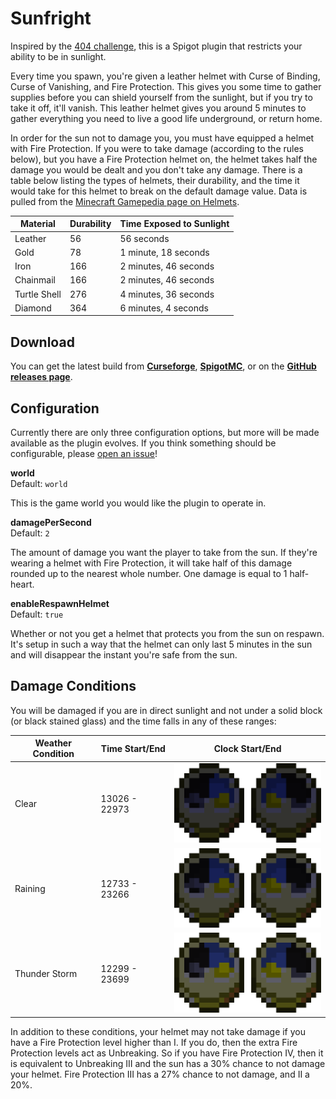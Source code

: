 # Sunfright
Inspired by the [404 challenge][404], this is a Spigot plugin that restricts
your ability to be in sunlight.

[404]: https://www.minecraftforum.net/forums/minecraft-java-edition/seeds/298932-ironman-challenge-series-404

Every time you spawn, you're given a leather helmet with Curse of Binding,
Curse of Vanishing, and Fire Protection. This gives you some time to gather
supplies before you can shield yourself from the sunlight, but if you try to
take it off, it'll vanish. This leather helmet gives you around 5 minutes to
gather everything you need to live a good life underground, or return home.

In order for the sun not to damage you, you must have equipped a helmet with
Fire Protection. If you were to take damage (according to the rules below), but
you have a Fire Protection helmet on, the helmet takes half the damage you would
be dealt and you don't take any damage. There is a table below listing the
types of helmets, their durability, and the time it would take for this helmet
to break on the default damage value. Data is pulled from the
[Minecraft Gamepedia page on Helmets][mcwiki-helmets].

| Material     | Durability | Time Exposed to Sunlight  |
| ------------ | ---------- | ------------------------- |
| Leather      | 56         | 56 seconds                |
| Gold         | 78         | 1 minute, 18 seconds      |
| Iron         | 166        | 2 minutes, 46 seconds     |
| Chainmail    | 166        | 2 minutes, 46 seconds     |
| Turtle Shell | 276        | 4 minutes, 36 seconds     |
| Diamond      | 364        | 6 minutes, 4 seconds      |

[mcwiki-helmets]: https://minecraft.gamepedia.com/Helmet#Durability

## Download
You can get the latest build from [**Curseforge**][curseforge], [**SpigotMC**][spigot], or on the
[**GitHub releases page**][github-releases].

[curseforge]: https://www.curseforge.com/minecraft/bukkit-plugins/sunfright
[spigot]: https://www.spigotmc.org/resources/sunfright.86454
[github-releases]: https://github.com/genuinebyte/sunfright/releases

## Configuration
Currently there are only three configuration options, but more will be made
available as the plugin evolves. If you think something should be configurable,
please [open an issue][issue-tracker]!

[issue-tracker]: https://github.com/genuinebyte/sunfright/issues

**world**  
Default: `world`

This is the game world you would like the plugin to operate in.

**damagePerSecond**  
Default: `2`

The amount of damage you want the player to take from the sun. If they're
wearing a helmet with Fire Protection, it will take half of this damage rounded
up to the nearest whole number. One damage is equal to 1 half-heart.

**enableRespawnHelmet**  
Default: `true`

Whether or not you get a helmet that protects you from the sun on respawn. It's
setup in such a way that the helmet can only last 5 minutes in the sun and will
disappear the instant you're safe from the sun.

## Damage Conditions
You will be damaged if you are in direct sunlight and not under a solid block
(or black stained glass) and the time falls in any of these ranges:

| Weather Condition | Time Start/End | Clock Start/End |
| ----------------- | -------------- | --------------- |
| Clear             | 13026 - 22973  | ![](docs/clear_safe.png) |
| Raining           | 12733 - 23266  | ![](docs/stormy_safe.png) |
| Thunder Storm     | 12299 - 23699  | ![](docs/thunder_safe.png) |

In addition to these conditions, your helmet may not take damage if you have
a Fire Protection level higher than I. If you do, then the extra Fire Protection
levels act as Unbreaking. So if you have Fire Protection IV, then it is
equivalent to Unbreaking III and the sun has a 30% chance to not damage your
helmet. Fire Protection III has a 27% chance to not damage, and II a 20%.